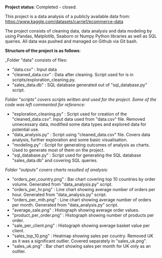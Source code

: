 **Project status**: Completed - closed.

This project is a data analysis of a publicly available data from: 
https://www.kaggle.com/datasets/carrie1/ecommerce-data


The project consists of cleaning data, data analysis and data modeling by using Pandas, Matplotlib, Seaborn or Numpy Python libraries as well as SQL queries. All data was pushed and managed on Github via Git bash.


**Structure of the project is as follows**:

_Folder "data" consists of files:
- "data.csv" : Input data
- "cleaned_data.csv" : Data after cleaning. Script used for is in scripts/exploration_cleaning.py.
- "sales_data.db" : SQL database generated out of "sql_database.py" script. 


_Folder "scripts" covers scripts written and used for the project. Some of the code was left commented for reference:_
- "exploration_cleaning.py" : Script used for creation of the "cleaned_data.csv". Input data used from "data.csv" file. Removed unnecessary data, modified some data types and explored data for potential use.
- "data_analysis.py" : Script using "cleaned_data.csv" file. Covers data analysis, further exploration and some basic visualisation.
- "modeling.py" : Script for generating outcomes of analysis as charts. Used to generate most of them on the project.
- "sql_database.py" : Script used for generating the SQL database "sales_data.db" and covering SQL queries.

_Folder "outputs" covers charts resulted of analysis:_
- "orders_per_country.png" : Bar chart covering top 10 countries by order volume. Generated from "data_analysis.py" script.
- "orders_per_hr.png" : Line chart showing average number of orders per hour. Generated from "data_analysis.py" script.
- "orders_per_mth.png" : Line chart showing average number of orders per month. Generated from "data_analysis.py" script.
- "average_sale.png" : Histograph showing average order values.
- "product_per_order.png" : Histograph showing number of products per order.
- "sale_per_client.png" : Histograph showing average basket value per client.
- "sales_top_10.png" : Heatmap showing sales per country. Removed UK as it was a significant outlier. Covered separately in "sales_uk.png".
- "sales_uk.png" : Bar chart showing sales per month for UK only as an outlier.